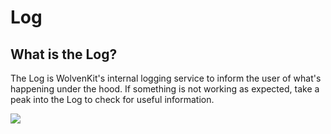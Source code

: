# Log

## What is the Log?

The Log is WolvenKit's internal logging service to inform the user of what's happening under the hood. If something is not working as expected, take a peak into the Log to check for useful information.

![](../../.gitbook/assets/8.4.3\_Log\_generic.png)
